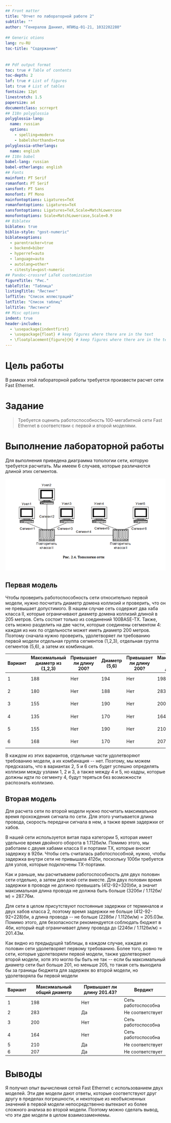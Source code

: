 ```yaml
---
## Front matter
title: "Отчет по лабораторной работе 2"
subtitle: ""
author: "Генералов Даниил, НПИбд-01-21, 1032202280"

## Generic otions
lang: ru-RU
toc-title: "Содержание"


## Pdf output format
toc: true # Table of contents
toc-depth: 2
lof: true # List of figures
lot: true # List of tables
fontsize: 12pt
linestretch: 1.5
papersize: a4
documentclass: scrreprt
## I18n polyglossia
polyglossia-lang:
  name: russian
  options:
	- spelling=modern
	- babelshorthands=true
polyglossia-otherlangs:
  name: english
## I18n babel
babel-lang: russian
babel-otherlangs: english
## Fonts
mainfont: PT Serif
romanfont: PT Serif
sansfont: PT Sans
monofont: PT Mono
mainfontoptions: Ligatures=TeX
romanfontoptions: Ligatures=TeX
sansfontoptions: Ligatures=TeX,Scale=MatchLowercase
monofontoptions: Scale=MatchLowercase,Scale=0.9
## Biblatex
biblatex: true
biblio-style: "gost-numeric"
biblatexoptions:
  - parentracker=true
  - backend=biber
  - hyperref=auto
  - language=auto
  - autolang=other*
  - citestyle=gost-numeric
## Pandoc-crossref LaTeX customization
figureTitle: "Рис."
tableTitle: "Таблица"
listingTitle: "Листинг"
lofTitle: "Список иллюстраций"
lotTitle: "Список таблиц"
lolTitle: "Листинги"
## Misc options
indent: true
header-includes:
  - \usepackage{indentfirst}
  - \usepackage{float} # keep figures where there are in the text
  - \floatplacement{figure}{H} # keep figures where there are in the text
---
```


# Цель работы

В рамках этой лабораторной работы требуется произвести расчет сети Fast Ethernet.



# Задание

> Требуется оценить работоспособность 100-мегабитной сети Fast Ethernet в соответствии с первой и второй моделями.


# Выполнение лабораторной работы

Для выполнения приведена диаграмма топологии сети, которую требуется расчитать.
Мы имеем 6 случаев, которые различаются длиной этих сегментов.

![Топология](./1.png)

## Первая модель
Чтобы проверить работоспособность сети относительно первой модели,
нужно посчитать диаметр домена коллизий и проверить, что он не превышает допустимого.
В нашем случае сеть содержит два хаба класса II, которые ограничивают диаметр домена коллизий
длиной в 205 метров.
Сеть состоит только из соединений 100BASE-TX.
Также, сеть можно разделить на две части, которые соединены сегментом 4:
каждая из них по отдельности может иметь диаметр 200 метров. 
Поэтому сначала нужно проверить, удолетворяет ли требованию первой модели отдельная группа сегментов (1,2,3),
отдельная группа сегментов (5,6), а затем их комбинация.

Вариант | Максимальный диаметр из (1,2,3) | Привышает ли длину 200? | Диаметр (5,6) | Привышает ли длину 200? | Максимальный общий диаметр | Привышает ли длину 205? | Вердикт
---|---|---|---|---|---|---|---
1  |188|Нет|194|Нет|198|Нет|Сеть работоспособна
2  |180|Нет|188|Нет|283|Да |Не соответствует
3  |155|Нет|190|Нет|200|Нет|Сеть работоспособна
4  |135|Нет|170|Нет|164|Нет|Сеть работоспособна
5  |155|Нет|190|Нет|210|Да |Не соответствует
6  |168|Нет|170|Нет|207|Да |Не соответствует

В каждом из этих вариантов, отдельные части удолетворяют требованию модели,
а их комбинация -- нет.
Поэтому, мы можем предсказать, что в вариантах 2, 5 и 6
сеть будет успешно определять коллизии между узлами 1, 2 и 3,
а также между 4 и 5,
но кадры, которые должны идти по сегменту 4, будут теряться без возможности распознать коллизию. 


## Вторая модель
Для расчета сети по второй модели нужно посчитать максимальное время прохождения сигнала по сети.
Для этого учитывается длина провода, скорость передачи сигнала в нем, а также время задержки от хабов.

В нашей сети используется витая пара категории 5, которая имеет удельное время двойного оборота в 1.112би/м.
Помимо этого, мы работаем с двумя хабами класса II и портами TX,
которые вносят задержку в 92би.
Чтобы сеть считалась работоспособной, нужно,
чтобы задержка внутри сети не привышала 412би,
поскольку 100би требуется для узлов, которые подключены TX-портами.

Как и раньше, мы расчитываем работоспособность для двух половин сети отдельно,
а затем для всей сети вместе.
Для двух половин время задержки в проводе не должно превышать (412-92=320)би,
а значит максимальная длина провода не должна быть больше (320би / 1.112би/м) = 287.76м.

Для сети в целом присутствуют постоянные задержки от терминалов и двух хабов класса 2,
поэтому время задержки не больше (412-92-92=228)би, а длина провода -- не больше (228би / 1.112би/м) = 205.03м.
Помимо этого, для безопасности рекомендуется соблюдать бюджет в 4би,
который ещё ограничивает длину провода до (224би / 1.112би/м) = 201.43м.

Как видно из предыдущей таблицы, в каждом случае, каждая из половин сети удолетворяет первому требованию.
Более того, ровно те сети, которые удолетворяли первой модели,
также удолетворяют второй модели, хотя это могло бы быть не так --
если бы максимальный диаметр сети был больше 201, но меньше 205,
то такая сеть выходила бы за границы бюджета для задержек во второй модели,
но удолетворяла бы первой модели

Вариант | Максимальный общий диаметр | Привышает ли длину 201.43? | Вердикт
---|---|---|---
1  |198|Нет|Сеть работоспособна
2  |283|Да |Не соответствует
3  |200|Нет|Сеть работоспособна
4  |164|Нет|Сеть работоспособна
5  |210|Да |Не соответствует
6  |207|Да |Не соответствует


# Выводы

Я получил опыт вычисления сетей Fast Ethernet с использованием двух моделей.
Эти две модели дают ответы, которые соответствуют друг другу в пределах погрешности,
и некоторые из необъясненных значений в первой модели непосредственно вытекают
из более сложного анализа во второй модели.
Поэтому можно сделать вывод, что эти две модели в целом взаимозаменяемы.